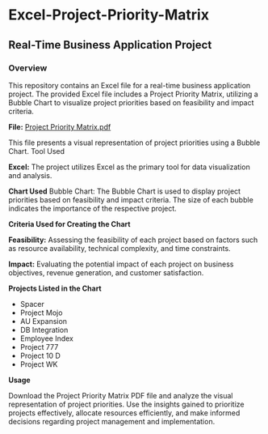 # Excel-Project-Priority-Matrix

## Real-Time Business Application Project
### Overview
This repository contains an Excel file for a real-time business application project. The provided Excel file includes a Project Priority Matrix, utilizing a Bubble Chart to visualize project priorities based on feasibility and impact criteria.

**File:** [Project Priority Matrix.pdf](https://github.com/AnupamKNN/Excel-Project-Priority-Matrix/blob/main/Project%20Priority%20Matrix.pdf) 

This file presents a visual representation of project priorities using a Bubble Chart.
Tool Used

**Excel:** The project utilizes Excel as the primary tool for data visualization and analysis.

**Chart Used** 
Bubble Chart: The Bubble Chart is used to display project priorities based on feasibility and impact criteria. The size of each bubble indicates the importance of the respective project.

**Criteria Used for Creating the Chart**

**Feasibility:** Assessing the feasibility of each project based on factors such as resource availability, technical complexity, and time constraints.

**Impact:** Evaluating the potential impact of each project on business objectives, revenue generation, and customer satisfaction.

**Projects Listed in the Chart**
- Spacer
- Project Mojo
- AU Expansion
- DB Integration
- Employee Index
- Project 777
- Project 10 D
- Project WK

**Usage**

Download the Project Priority Matrix PDF file and analyze the visual representation of project priorities. Use the insights gained to prioritize projects effectively, allocate resources efficiently, and make informed decisions regarding project management and implementation.
